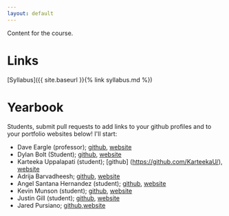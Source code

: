 ```yaml
---
layout: default
---
```


Content for the course.

# Links

[Syllabus]({{ site.baseurl }}{% link syllabus.md %})

# Yearbook

Students, submit pull requests to add links to your github profiles and to your
portfolio websites below! I'll start:

* Dave Eargle (professor); [github](https://github.com/deargle), [website](https://daveeargle.com)
* Dylan Bolt (Student); [github](https://github.com/DylanBolt), [website](https://dylanbolt.github.io/)
* Karteeka Uppalapati (student); [github] (https://github.com/KarteekaU/), [website](https://karteekau.github.io/)
* Adrija Barvadheesh; [github](https://github.com/Adrija-B), [website](https://adrija-b.github.io)
* Angel Santana Hernandez (student); [github](https://github.com/iamAngelSH), [website](https://iamangelsh.github.io/) 
* Kevin Munson (student); [github](https://github.com/kevinmunson), [website](https://kevinmunson.github.io)
* Justin Gill (student); [github](https://github.com/JustinGill21), [website](https://justingill21.github.io/)
* Jared Pursiano; [github](https://github.com/japu0992),[website](https://https://japu0992.github.io/)
